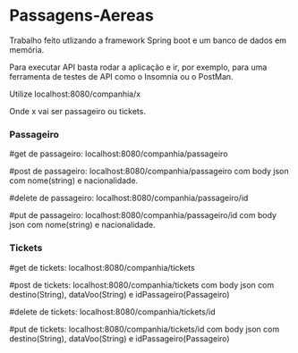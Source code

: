# Passagens-Aereas

Trabalho feito utlizando a framework Spring boot e um banco de dados em memória.

Para executar API basta rodar a aplicação e ir, por exemplo, para uma ferramenta de testes de API como o Insomnia ou o PostMan.

Utilize localhost:8080/companhia/x

Onde x vai ser passageiro ou tickets.

### Passageiro

#get de passageiro: localhost:8080/companhia/passageiro

#post de passageiro: localhost:8080/companhia/passageiro com body json com nome(string) e nacionalidade.

#delete de passageiro: localhost:8080/companhia/passageiro/id

#put de passageiro: localhost:8080/companhia/passageiro/id com body json com nome(string) e nacionalidade.

### Tickets

#get de tickets: localhost:8080/companhia/tickets

#post de tickets: localhost:8080/companhia/tickets com body json com destino(String), dataVoo(String) e idPassageiro(Passageiro)

#delete de tickets: localhost:8080/companhia/tickets/id

#put de tickets: localhost:8080/companhia/tickets/id com body json com destino(String), dataVoo(String) e idPassageiro(Passageiro)
